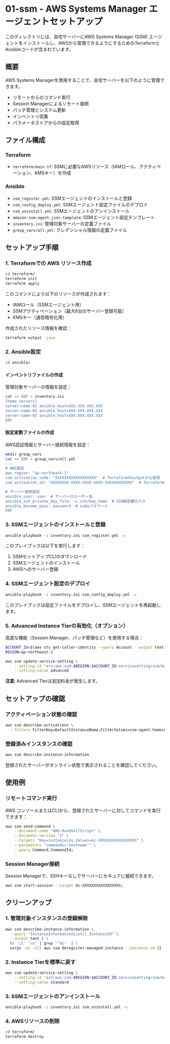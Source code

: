 # 01-ssm - AWS Systems Manager エージェントセットアップ

このディレクトリには、自宅サーバーにAWS Systems Manager (SSM) エージェントをインストールし、AWSから管理できるようにするためのTerraformとAnsibleコードが含まれています。

## 概要

AWS Systems Managerを使用することで、自宅サーバーを以下のように管理できます。

- リモートからのコマンド実行
- Session Managerによるリモート接続
- パッチ管理とシステム更新
- インベントリ収集
- パラメータストアからの設定取得

## ファイル構成

### Terraform
- `terraform/main.tf`: SSMに必要なAWSリソース（IAMロール、アクティベーション、KMSキー）を作成

### Ansible
- `ssm_register.yml`: SSMエージェントのインストールと登録
- `ssm_config_deploy.yml`: SSMエージェント設定ファイルのデプロイ
- `ssm_uninstall.yml`: SSMエージェントのアンインストール
- `amazon-ssm-agent.json.template`: SSMエージェント設定テンプレート
- `inventory.ini`: 管理対象サーバーの定義ファイル
- `group_vars/all.yml`: クレデンシャル情報の定義ファイル

## セットアップ手順

### 1. Terraformでの AWS リソース作成

```bash
cd terraform/
terraform init
terraform apply
```

このコマンドにより以下のリソースが作成されます：
- IAMロール（SSMエージェント用）
- SSMアクティベーション（最大6台のサーバー登録可能）
- KMSキー（通信暗号化用）

作成されたリソース情報を確認：
```bash
terraform output -json
```

### 2. Ansible設定

```bash
cd ansible/
```

#### インベントリファイルの作成
管理対象サーバーの情報を設定：
```bash
cat << EOF > inventory.ini
[home_servers]
server-name-01 ansible_host=XXX.XXX.XXX.XXX
server-name-02 ansible_host=XXX.XXX.XXX.XXX
server-name-03 ansible_host=XXX.XXX.XXX.XXX
EOF
```

#### 設定変数ファイルの作成
AWS認証情報とサーバー接続情報を設定：
```bash
mkdir group_vars
cat << EOF > group_vars/all.yml
---
# AWS設定
aws_region: "ap-northeast-1"
ssm_activation_code: "XXXXXXXXXXXXXXXXXX"  # Terraformのoutputから取得
ssm_activation_id: "XXXXXXXX-XXXX-XXXX-XXXX-XXXXXXXXXXXX"  # Terraformのoutputから取得

# サーバー接続設定
ansible_user: user  # サーバーのユーザー名
ansible_ssh_private_key_file: ~/.ssh/key_name  # SSH秘密鍵のパス
ansible_become_pass: password  # sudoパスワード
EOF
```

### 3. SSMエージェントのインストールと登録

```bash
ansible-playbook -i inventory.ini ssm_register.yml -v
```

このプレイブックは以下を実行します：
1. SSMセットアップCLIのダウンロード
2. SSMエージェントのインストール
3. AWSへのサーバー登録

### 4. SSMエージェント設定のデプロイ

```bash
ansible-playbook -i inventory.ini ssm_config_deploy.yml -v
```

このプレイブックは設定ファイルをデプロイし、SSMエージェントを再起動します。

### 5. Advanced Instance Tierの有効化（オプション）

高度な機能（Session Manager、パッチ管理など）を使用する場合：

```bash
ACCOUNT_ID=$(aws sts get-caller-identity --query Account --output text)
REGION=ap-northeast-1

aws ssm update-service-setting \
    --setting-id "arn:aws:ssm:$REGION:$ACCOUNT_ID:servicesetting/ssm/managed-instance/activation-tier" \
    --setting-value advanced
```

**注意**: Advanced Tierは追加料金が発生します。

## セットアップの確認

### アクティベーション状態の確認
```bash
aws ssm describe-activations \
  --filters FilterKey=DefaultInstanceName,FilterValues=ssm-agent-homeserver-activation
```

### 登録済みインスタンスの確認
```bash
aws ssm describe-instance-information
```

登録されたサーバーがオンライン状態で表示されることを確認してください。

## 使用例

### リモートコマンド実行
AWS コンソールまたはCLIから、登録されたサーバーに対してコマンドを実行できます：

```bash
aws ssm send-command \
    --document-name "AWS-RunShellScript" \
    --document-version "1" \
    --targets "Key=instanceids,Values=mi-XXXXXXXXXXXXXXXXX" \
    --parameters "commands='hostname'" \
    --query Command.CommandId;
```

### Session Manager接続
Session Managerで、SSHキーなしでサーバーにセキュアに接続できます。

```bash
aws ssm start-session --target mi-XXXXXXXXXXXXXXXXX;
```

## クリーンアップ

### 1. 管理対象インスタンスの登録解除

```bash
aws ssm describe-instance-information \
  --query "InstanceInformationList[].InstanceId" \
  --output text | \
  tr '\t' '\n' | grep '^mi-' | \
  xargs -n1 -I{} aws ssm deregister-managed-instance --instance-id {}
```

### 2. Instance Tierを標準に戻す

```bash
aws ssm update-service-setting \
    --setting-id "arn:aws:ssm:$REGION:$ACCOUNT_ID:servicesetting/ssm/managed-instance/activation-tier" \
    --setting-value standard
```

### 3. SSMエージェントのアンインストール

```bash
ansible-playbook -i inventory.ini ssm_uninstall.yml -v
```

### 4. AWSリソースの削除

```bash
cd terraform/
terraform destroy
```
